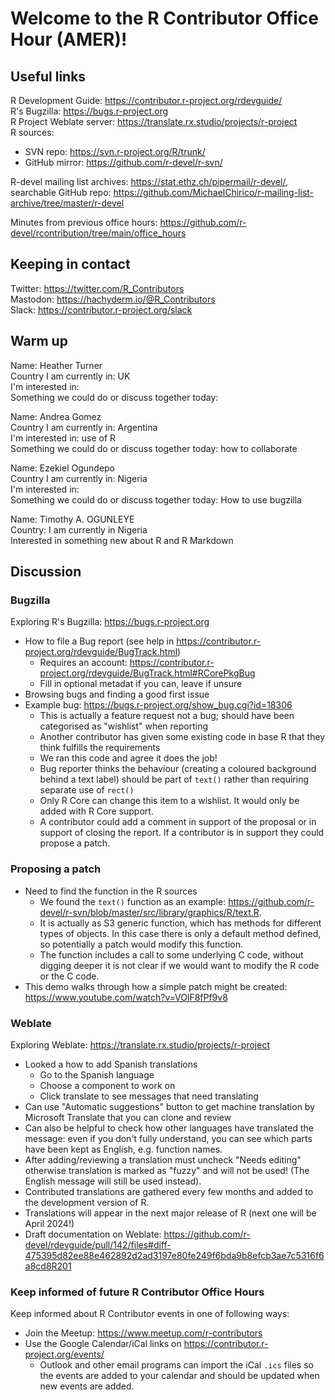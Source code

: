 # Welcome to the R Contributor Office Hour (AMER)!

## Useful links

R Development Guide: https://contributor.r-project.org/rdevguide/  
R's Bugzilla: https://bugs.r-project.org   
R Project Weblate server: https://translate.rx.studio/projects/r-project   
R sources: 
  - SVN repo: https://svn.r-project.org/R/trunk/
  - GitHub mirror: https://github.com/r-devel/r-svn/
  
R-devel mailing list archives: https://stat.ethz.ch/pipermail/r-devel/, searchable GitHub repo: https://github.com/MichaelChirico/r-mailing-list-archive/tree/master/r-devel  

Minutes from previous office hours: https://github.com/r-devel/rcontribution/tree/main/office_hours
  
## Keeping in contact

Twitter: https://twitter.com/R_Contributors  
Mastodon: https://hachyderm.io/@R_Contributors  
Slack: https://contributor.r-project.org/slack  

## Warm up 

Name: Heather Turner  
Country I am currently in: UK  
I'm interested in:  
Something we could do or discuss together today: 
  
Name: Andrea Gomez  
Country I am currently in: Argentina  
I'm interested in: use of R  
Something we could do or discuss together today: how to collaborate 
 
Name: Ezekiel Ogundepo   
Country I am currently in: Nigeria  
I'm interested in:  
Something we could do or discuss together today: How to use bugzilla  

Name: Timothy A. OGUNLEYE  
Country: I am currently in Nigeria  
Interested in something new about R and R Markdown  

## Discussion

### Bugzilla

Exploring R's Bugzilla: https://bugs.r-project.org
 - How to file a Bug report (see help in https://contributor.r-project.org/rdevguide/BugTrack.html)
     - Requires an account: https://contributor.r-project.org/rdevguide/BugTrack.html#RCorePkgBug
     - Fill in optional metadat if you can, leave if unsure
 - Browsing bugs and finding a good first issue
 - Example bug: https://bugs.r-project.org/show_bug.cgi?id=18306
     - This is actually a feature request not a bug; should have been categorised as "wishlist" when reporting
     - Another contributor has given some existing code in base R that they think fulfills the requirements
     - We ran this code and agree it does the job!
     - Bug reporter thinks the behaviour (creating a coloured background behind a text label) should be part of `text()` rather than requiring separate use of `rect()`
     - Only R Core can change this item to a wishlist. It would only be added with R Core support.
     - A contributor could add a comment in support of the proposal or in support of closing the report. If a contributor is in support they could propose a patch.

### Proposing a patch

 - Need to find the function in the R sources
     - We found the `text()` function as an example: https://github.com/r-devel/r-svn/blob/master/src/library/graphics/R/text.R.
     - It is actually as S3 generic function, which has methods for different types of objects. In this case there is only a default method defined, so potentially a patch would modify this function.
     - The function includes a call to some underlying C code, without digging deeper it is not clear if we would want to modify the R code or the C code.
  - This demo walks through how a simple patch might be created: https://www.youtube.com/watch?v=VOlF8fPf9v8

### Weblate

Exploring Weblate: https://translate.rx.studio/projects/r-project  

 - Looked a how to add Spanish translations
      - Go to the Spanish language
      - Choose a component to work on
      - Click translate to see messages that need translating
 - Can use "Automatic suggestions" button to get machine translation by Microsoft Translate that you can clone and review
 - Can also be helpful to check how other languages have translated the message: even if you don't fully understand, you can see which parts have been kept as English, e.g. function names.
 - After adding/reviewing a translation must uncheck "Needs editing" otherwise translation is marked as "fuzzy" and will not be used! (The English message will still be used instead).
 - Contributed translations are gathered every few months and added to the development version of R.
 - Translations will appear in the next major release of R (next one will be April 2024!)
 - Draft documentation on Weblate:
    https://github.com/r-devel/rdevguide/pull/142/files#diff-475395d82ee88e462892d2ad3197e80fe249f6bda9b8efcb3ae7c5316f6a8cd8R201
    
### Keep informed of future R Contributor Office Hours

Keep informed about R Contributor events in one of following ways:
 - Join the Meetup: https://www.meetup.com/r-contributors
 - Use the Google Calendar/iCal links on https://contributor.r-project.org/events/ 
     - Outlook and other email programs can import the iCal `.ics` files so the events are added to your calendar and should be updated when new events are added.

